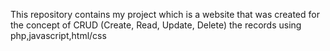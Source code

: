 This repository contains my project which is a website that was created for the concept of CRUD (Create, Read, Update, Delete) the records using php,javascript,html/css 
